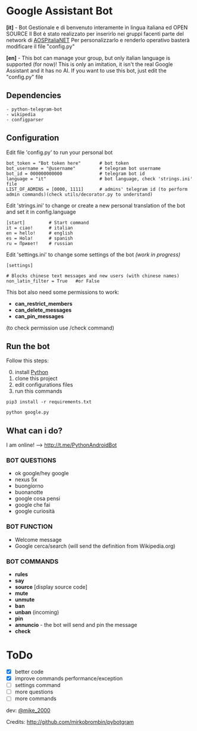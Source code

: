 # Google Assistant Bot

**[it]** - 
Bot Gestionale e di benvenuto interamente in lingua italiana ed OPEN SOURCE
Il Bot è stato realizzato per inserirlo nei gruppi facenti parte del network di [AOSPitaliaNET](https://t.me/aospitaliaNET)
Per personalizzarlo e renderlo operativo basterà modificare il file "config.py"

**[en]** - 
This bot can manage your group, but only italian language is supported (for now)!
This is only an imitation, it isn't the real Google Assistant and it has no AI.
If you want to use this bot, just edit the "config.py" file

## Dependencies
```
- python-telegram-bot
- wikipedia
- configparser
```

## Configuration

Edit file 'config.py' to run your personal bot
```
bot_token = "Bot token here"       # bot token
bot_username = "@username"         # telegram bot username
bot_id = 000000000000              # telegram bot id
language = "it"                    # bot language, check 'strings.ini' file
LIST_OF_ADMINS = [0000, 1111]      # admins' telegram id (to perform admin commands)(check utils/decorator.py to understand)
```

Edit 'strings.ini' to change or create a new personal translation of the bot and set it in config.language
```
[start]         # Start command
it = ciao!      # italian
en = hello!     # english
es = Hola!      # spanish
ru = Привет!    # russian
```

Edit 'settings.ini' to change some settings of the bot *(work in progress)*
```
[settings]

# Blocks chinese text messages and new users (with chinese names)
non_latin_filter = True   #or False
```

This bot also need some permissions to work:
- **can_restrict_members**
- **can_delete_messages**
- **can_pin_messages**

(to check permission use /check command)

## Run the bot

Follow this steps:

0) install [Python](www.python.org)
1) clone this project
2) edit configurations files
3) run this commands
```
pip3 install -r requirements.txt

python google.py

```

## What can i do?
I am online! --> http://t.me/PythonAndroidBot

### BOT QUESTIONS

- ok google/hey google
- nexus 5x
- buongiorno
- buonanotte
- google cosa pensi
- google che fai
- google curiosità


### BOT FUNCTION

- Welcome message
- Google cerca/search <something> (will send the definition from Wikipedia.org)


### BOT COMMANDS

- **rules** 
- **say** <text here>
- **source** [display source code]
- **mute**
- **unmute**
- **ban**
- **unban** (incoming)
- **pin**
- **annuncio** <text here> - the bot will send and pin the message
- **check**

# ToDo

- [x] better code
- [x] improve commands performance/exception
- [ ] settings command
- [ ] more questions
- [ ] more commands

dev: [@mike_2000](t.me/mike_2000)

Credits: http://github.com/mirkobrombin/pybotgram

